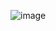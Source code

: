 ![image](https://github.com/Cel234/Pierwszerep/assets/169894684/e4b23a9e-0818-4619-a76f-35c9747aceb7)
